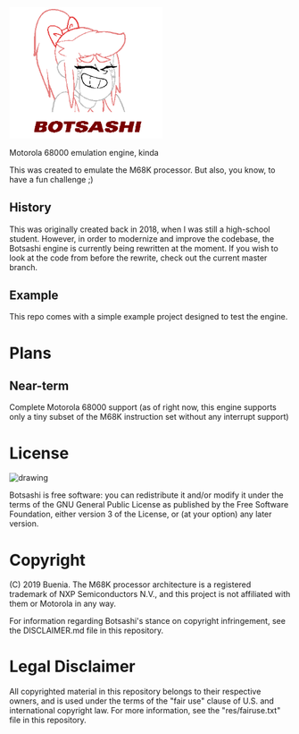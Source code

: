 <img src="https://github.com/Buenia0/Botsashi/blob/rewrite/res/logo.png" alt="drawing" width="275"/>

Motorola 68000 emulation engine, kinda

This was created to emulate the M68K processor. But also, you know, to have a fun challenge ;)

## History

This was originally created back in 2018, when I was still a high-school student. However, in order to modernize and improve the codebase, the Botsashi engine is currently being rewritten at the moment. If you wish to look at the code from before the rewrite, check out the current master branch.

## Example

This repo comes with a simple example project designed to test the engine.

# Plans

## Near-term

Complete Motorola 68000 support (as of right now, this engine supports only a tiny subset of the M68K instruction set without any interrupt support)

# License

<img src="https://www.gnu.org/graphics/gplv3-127x51.png" alt="drawing" width="150"/>

Botsashi is free software: you can redistribute it and/or modify it under the terms of the GNU General Public License as published by the Free Software Foundation, either version 3 of the License, or (at your option) any later version.

# Copyright

(C) 2019 Buenia. The M68K processor architecture is a registered trademark of NXP Semiconductors N.V., and this project is not affiliated with them or Motorola in any way.

For information regarding Botsashi's stance on copyright infringement, see the DISCLAIMER.md file in this repository.


# Legal Disclaimer

All copyrighted material in this repository belongs to their respective owners, and is used under the terms of the "fair use" clause of U.S. and international copyright law. For more information, see the "res/fairuse.txt" file in this repository.


